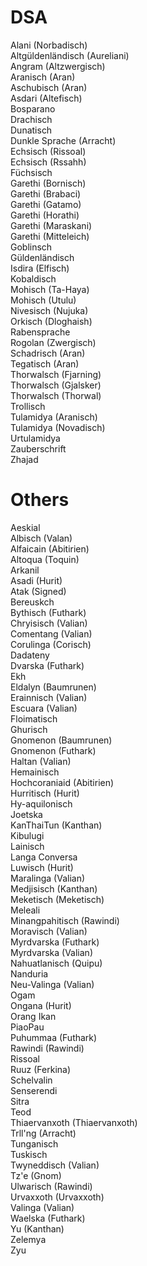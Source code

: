 # DSA
Alani (Norbadisch)  
Altgüldenländisch (Aureliani)  
Angram (Altzwergisch)  
Aranisch (Aran)  
Aschubisch (Aran)  
Asdari (Altefisch)  
Bosparano  
Drachisch  
Dunatisch  
Dunkle Sprache (Arracht)  
Echsisch (Rissoal)  
Echsisch (Rssahh)  
Füchsisch  
Garethi (Bornisch)  
Garethi (Brabaci)  
Garethi (Gatamo)  
Garethi (Horathi)  
Garethi (Maraskani)  
Garethi (Mitteleich)  
Goblinsch  
Güldenländisch  
Isdira (Elfisch)  
Kobaldisch  
Mohisch (Ta-Haya)  
Mohisch (Utulu)  
Nivesisch (Nujuka)  
Orkisch (Dloghaish)  
Rabensprache  
Rogolan (Zwergisch)  
Schadrisch (Aran)  
Tegatisch (Aran)  
Thorwalsch (Fjarning)  
Thorwalsch (Gjalsker)  
Thorwalsch (Thorwal)  
Trollisch  
Tulamidya (Aranisch)  
Tulamidya (Novadisch)  
Urtulamidya  
Zauberschrift  
Zhajad  

# Others
Aeskial  
Albisch (Valan)  
Alfaicain (Abitirien)  
Altoqua (Toquin)  
Arkanil  
Asadi (Hurit)  
Atak (Signed)  
Bereuskch  
Bythisch (Futhark)  
Chryisisch (Valian)  
Comentang (Valian)  
Corulinga (Corisch)  
Dadateny  
Dvarska (Futhark)  
Ekh  
Eldalyn (Baumrunen)  
Erainnisch (Valian)  
Escuara (Valian)  
Floimatisch  
Ghurisch  
Gnomenon (Baumrunen)  
Gnomenon (Futhark)  
Haltan (Valian)  
Hemainisch  
Hochcoraniaid (Abitirien)  
Hurritisch (Hurit)  
Hy-aquilonisch  
Joetska  
KanThaiTun (Kanthan)  
Kibulugi  
Lainisch  
Langa Conversa  
Luwisch (Hurit)  
Maralinga (Valian)  
Medjisisch (Kanthan)  
Meketisch (Meketisch)  
Meleali  
Minangpahitisch (Rawindi)  
Moravisch (Valian)  
Myrdvarska (Futhark)  
Myrdvarska (Valian)  
Nahuatlanisch (Quipu)  
Nanduria  
Neu-Valinga (Valian)  
Ogam  
Ongana (Hurit)  
Orang Ikan  
PiaoPau  
Puhummaa (Futhark)  
Rawindi (Rawindi)  
Rissoal  
Ruuz (Ferkina)  
Schelvalin  
Senserendi  
Sitra  
Teod  
Thiaervanxoth (Thiaervanxoth)  
Trll'ng (Arracht)  
Tunganisch  
Tuskisch  
Twyneddisch (Valian)  
Tz'e (Gnom)  
Ulwarisch (Rawindi)  
Urvaxxoth (Urvaxxoth)  
Valinga (Valian)  
Waelska (Futhark)  
Yu (Kanthan)  
Zelemya  
Zyu  

